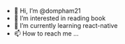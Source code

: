 - 👋 Hi, I’m @dompham21
- 👀 I’m interested in reading book
- 🌱 I’m currently learning react-native
- 📫 How to reach me ...

<!---
dompham21/dompham21 is a ✨ special ✨ repository because its `README.md` (this file) appears on your GitHub profile.
You can click the Preview link to take a look at your changes.
--->

